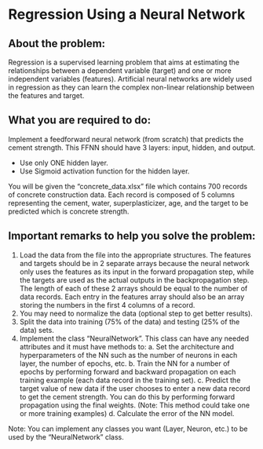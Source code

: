 # Regression Using a Neural Network

## About the problem:
Regression is a supervised learning problem that aims at estimating the relationships between a dependent variable (target) and one or more independent variables (features). Artificial neural networks are widely used in regression as they can learn the complex non-linear relationship between the features and target.

## What you are required to do:
Implement a feedforward neural network (from scratch) that predicts the cement strength. This FFNN should have 3 layers: input, hidden, and output.
- Use only ONE hidden layer.
- Use Sigmoid activation function for the hidden layer.

You will be given the “concrete_data.xlsx” file which contains 700 records of concrete construction data. Each record is composed of 5 columns representing the cement, water, superplasticizer, age, and the target to be predicted which is concrete strength.

## Important remarks to help you solve the problem:
1. Load the data from the file into the appropriate structures. The features and targets should be in 2 separate arrays because the neural network only uses the features as its input in the forward propagation step, while the targets are used as the actual outputs in the backpropagation step. The length of each of these 2 arrays should be equal to the number of data records. Each entry in the features array should also be an array storing the numbers in the first 4 columns of a record.
2. You may need to normalize the data (optional step to get better results).
3. Split the data into training (75% of the data) and testing (25% of the data) sets.
4. Implement the class “NeuralNetwork”. This class can have any needed attributes and it must have methods to:
   a. Set the architecture and hyperparameters of the NN such as the number of neurons in each layer, the number of epochs, etc.
   b. Train the NN for a number of epochs by performing forward and backward propagation on each training example (each data record in the training set).
   c. Predict the target value of new data if the user chooses to enter a new data record to get the cement strength. You can do this by performing forward propagation using the final weights. (Note: This method could take one or more training examples)
   d. Calculate the error of the NN model.

Note: You can implement any classes you want (Layer, Neuron, etc.) to be used by the “NeuralNetwork” class.
